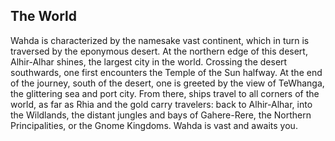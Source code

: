 ## The World
Wahda is characterized by the namesake vast continent, which in turn is traversed by the eponymous desert. At the northern edge of this desert, Alhir-Alhar shines, the largest city in the world. Crossing the desert southwards, one first encounters the Temple of the Sun halfway. At the end of the journey, south of the desert, one is greeted by the view of TeWhanga, the glittering sea and port city. From there, ships travel to all corners of the world, as far as Rhia and the gold carry travelers: back to Alhir-Alhar, into the Wildlands, the distant jungles and bays of Gahere-Rere, the Northern Principalities, or the Gnome Kingdoms. Wahda is vast and awaits you.